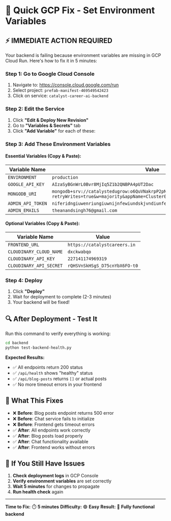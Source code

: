 # 🚀 Quick GCP Fix - Set Environment Variables

## ⚡ **IMMEDIATE ACTION REQUIRED**

Your backend is failing because environment variables are missing in GCP Cloud Run. Here's how to fix it in 5 minutes:

### **Step 1: Go to Google Cloud Console**
1. Navigate to: https://console.cloud.google.com/run
2. Select project: `prefab-manifest-469549542423`
3. Click on service: `catalyst-career-ai-backend`

### **Step 2: Edit the Service**
1. Click **"Edit & Deploy New Revision"**
2. Go to **"Variables & Secrets"** tab
3. Click **"Add Variable"** for each of these:

### **Step 3: Add These Environment Variables**

#### **Essential Variables (Copy & Paste):**

| Variable Name | Value |
|---------------|-------|
| `ENVIRONMENT` | `production` |
| `GOOGLE_API_KEY` | `AIzaSyBGnWrL0Bvr8MjIq5Z1b2QNBPA4pUT2Dac` |
| `MONGODB_URI` | `mongodb+srv://catalystedugrow:o6QuVNakrpP2pNnG@cluster0.15uz2y8.mongodb.net/?retryWrites=true&w=majority&appName=Cluster0` |
| `ADMIN_API_TOKEN` | `niferidngiuwenriungiuwnijnfewiundskjvndiunfeinwir` |
| `ADMIN_EMAILS` | `theanandsingh76@gmail.com` |

#### **Optional Variables (Copy & Paste):**

| Variable Name | Value |
|---------------|-------|
| `FRONTEND_URL` | `https://catalystcareers.in` |
| `CLOUDINARY_CLOUD_NAME` | `dxckwabqo` |
| `CLOUDINARY_API_KEY` | `227141174969319` |
| `CLOUDINARY_API_SECRET` | `rQHSVnSkHSgS_D75cnYbX6FO-t0` |

### **Step 4: Deploy**
1. Click **"Deploy"**
2. Wait for deployment to complete (2-3 minutes)
3. Your backend will be fixed!

## 🔍 **After Deployment - Test It**

Run this command to verify everything is working:

```bash
cd backend
python test-backend-health.py
```

**Expected Results:**
- ✅ All endpoints return 200 status
- ✅ `/api/health` shows "healthy" status
- ✅ `/api/blog-posts` returns `[]` or actual posts
- ✅ No more timeout errors in your frontend

## 🎯 **What This Fixes**

- ❌ **Before**: Blog posts endpoint returns 500 error
- ❌ **Before**: Chat service fails to initialize
- ❌ **Before**: Frontend gets timeout errors
- ✅ **After**: All endpoints work correctly
- ✅ **After**: Blog posts load properly
- ✅ **After**: Chat functionality available
- ✅ **After**: Frontend works without errors

## 🚨 **If You Still Have Issues**

1. **Check deployment logs** in GCP Console
2. **Verify environment variables** are set correctly
3. **Wait 5 minutes** for changes to propagate
4. **Run health check** again

---

**Time to Fix:** ⏱️ **5 minutes**
**Difficulty:** 🟢 **Easy**
**Result:** 🎉 **Fully functional backend**
